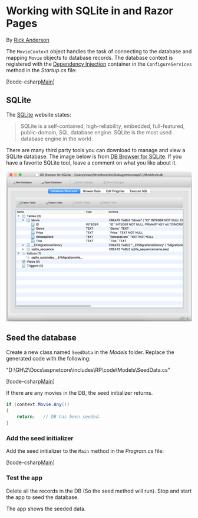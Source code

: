 # Working with SQLite in and Razor Pages

By [Rick Anderson](https://twitter.com/RickAndMSFT)

The `MovieContext` object handles the task of connecting to the database and mapping `Movie` objects to database records. The database context is registered with the [Dependency Injection](xref:fundamentals/dependency-injection) container in the `ConfigureServices` method in the *Startup.cs* file:

[!code-csharp[Main](code/Startup.cs?name=snippet2&highlight=6-8)]

## SQLite

The [SQLite](https://www.sqlite.org/) website states:

> SQLite is a self-contained, high-reliability, embedded, full-featured, public-domain, SQL database engine. SQLite is the most used database engine in the world.

There are many third party tools you can download to manage and view a SQLite database. The image below is from [DB Browser for SQLite](http://sqlitebrowser.org/). If you have a favorite SQLite tool, leave a comment on what you like about it.

![DB Browser for SQLite showing movie db](../../tutorials/first-mvc-app-xplat/working-with-sql/_static/dbb.png)

## Seed the database

Create a new class named `SeedData` in the *Models* folder. Replace the generated code with the following:

"D:\GH\2\Docs\aspnetcore\includes\RP\code\Models\SeedData.cs"

[!code-csharp[Main](code\Models\SeedData.cs)]

If there are any movies in the DB, the seed initializer returns.

```csharp
if (context.Movie.Any())
{
    return;   // DB has been seeded.
}
```

<a name="si"></a>
### Add the seed initializer

Add the seed initializer to the `Main` method in the *Program.cs* file:

[!code-csharp[Main](../../tutorials/razor-pages\razor-pages-start\sample\RazorPagesMovie\Program.cs)]

### Test the app

Delete all the records in the DB (So the seed method will run). Stop and start the app to seed the database.
   
The app shows the seeded data.